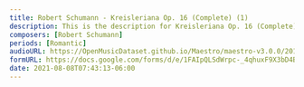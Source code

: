 ```yaml
---
title: Robert Schumann - Kreisleriana Op. 16 (Complete) (1)
description: This is the description for Kreisleriana Op. 16 (Complete) by Robert Schumann
composers: [Robert Schumann]
periods: [Romantic]
audioURL: https://OpenMusicDataset.github.io/Maestro/maestro-v3.0.0/2014/MIDI-UNPROCESSED_09-10_R1_2014_MID--AUDIO_10_R1_2014_wav--3.midi
formURL: https://docs.google.com/forms/d/e/1FAIpQLSdWrpc-_4qhuxF9X3bD4ByTLOpkQLj2gUWJDq2C9SYAK7KgYQ/viewform
date: 2021-08-08T07:43:13-06:00
---
```


